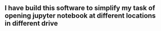 ## I have build this software to simplify my task of opening jupyter notebook at different locations in different drive
